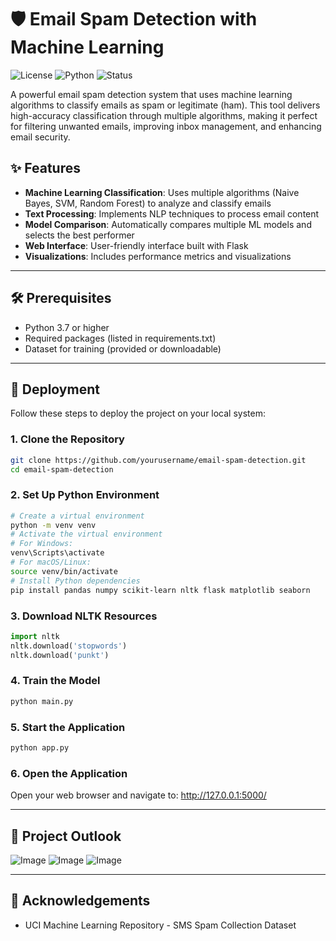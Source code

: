 # 🛡️ Email Spam Detection with Machine Learning
![License](https://img.shields.io/badge/license-MIT-blue.svg)
![Python](https://img.shields.io/badge/python-3.7+-blue.svg)
![Status](https://img.shields.io/badge/status-active-green.svg)

A powerful email spam detection system that uses machine learning algorithms to classify emails as spam or legitimate (ham). This tool delivers high-accuracy classification through multiple algorithms, making it perfect for filtering unwanted emails, improving inbox management, and enhancing email security.

## ✨ Features
- **Machine Learning Classification**: Uses multiple algorithms (Naive Bayes, SVM, Random Forest) to analyze and classify emails
- **Text Processing**: Implements NLP techniques to process email content
- **Model Comparison**: Automatically compares multiple ML models and selects the best performer
- **Web Interface**: User-friendly interface built with Flask
- **Visualizations**: Includes performance metrics and visualizations

---

## 🛠️ Prerequisites
- Python 3.7 or higher
- Required packages (listed in requirements.txt)
- Dataset for training (provided or downloadable)

---

## 🚀 Deployment
Follow these steps to deploy the project on your local system:

### 1. Clone the Repository
```bash
git clone https://github.com/yourusername/email-spam-detection.git
cd email-spam-detection
```

### 2. Set Up Python Environment
```bash
# Create a virtual environment
python -m venv venv
# Activate the virtual environment
# For Windows:
venv\Scripts\activate
# For macOS/Linux:
source venv/bin/activate
# Install Python dependencies
pip install pandas numpy scikit-learn nltk flask matplotlib seaborn
```

### 3. Download NLTK Resources
```python
import nltk
nltk.download('stopwords')
nltk.download('punkt')
```

### 4. Train the Model
```bash
python main.py
```

### 5. Start the Application
```bash
python app.py
```

### 6. Open the Application
Open your web browser and navigate to: http://127.0.0.1:5000/

---
## 🔭 Project Outlook

![Image](https://github.com/user-attachments/assets/0950018c-e51b-4ac1-8107-58440dd47738)
![Image](https://github.com/user-attachments/assets/6b02098a-368c-49dc-b9f7-430e705f8d5e)
![Image](https://github.com/user-attachments/assets/723f352e-a67c-4805-a3ae-ed842b2ffab7)

---

## 🙏 Acknowledgements
- UCI Machine Learning Repository - SMS Spam Collection Dataset
